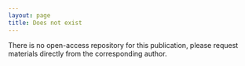 ```yaml
---
layout: page
title: Does not exist
---
```


There is no open-access repository for this publication, please request materials directly from the corresponding author.
